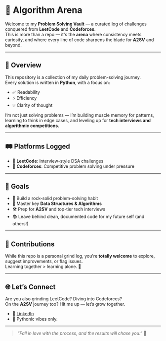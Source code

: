 # 🧠 Algorithm Arena

Welcome to my **Problem Solving Vault** — a curated log of challenges conquered from **LeetCode** and **Codeforces**.  
This is more than a repo — it's the **arena** where consistency meets curiosity, and where every line of code sharpens the blade for **A2SV** and beyond.

---

## 🚀 Overview

This repository is a collection of my daily problem-solving journey.  
Every solution is written in **Python**, with a focus on:
- ✅ Readability  
- ⚡ Efficiency  
- 💡 Clarity of thought  

I’m not just solving problems — I’m building muscle memory for patterns, learning to think in edge cases, and leveling up for **tech interviews and algorithmic competitions**.

---

## 🛤️ Platforms Logged
- 📘 **LeetCode**: Interview-style DSA challenges
- 🏁 **Codeforces**: Competitive problem solving under pressure

---

## 🎯 Goals
- 🧱 Build a rock-solid problem-solving habit  
- 🧠 Master key **Data Structures & Algorithms**  
- 🛠️ Prep for **A2SV** and top-tier tech interviews  
- 📚 Leave behind clean, documented code for my future self (and others!)  

---

## 🤝 Contributions

While this repo is a personal grind log, you're **totally welcome** to explore, suggest improvements, or flag issues.  
Learning together > learning alone. 🙌

---

## 🌐 Let’s Connect

Are you also grinding LeetCode? Diving into Codeforces?  
On the **A2SV** journey too? Hit me up — let’s grow together.

- 💼 [LinkedIn](https://www.linkedin.com/in/ephrem-ketachew)
- 🐍 Pythonic vibes only.

---

> _“Fall in love with the process, and the results will chase you.”_ 💪  
